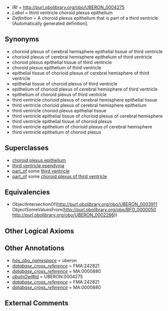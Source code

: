  * *IRI* = http://purl.obolibrary.org/obo/UBERON_0004275
 * *Label* = third ventricle choroid plexus epithelium
 * *Definition* = A choroid plexus epithelium that is part of a third ventricle [Automatically generated definition].

## Synonyms

 * chorioid plexus of cerebral hemisphere epithelial tissue of third ventricle
 * chorioid plexus of cerebral hemisphere epithelium of third ventricle
 * choroid plexus epithelial tissue of third ventricle
 * choroid plexus epithelium of third ventricle
 * epithelial tissue of chorioid plexus of cerebral hemisphere of third ventricle
 * epithelial tissue of choroid plexus of third ventricle
 * epithelium of chorioid plexus of cerebral hemisphere of third ventricle
 * epithelium of choroid plexus of third ventricle
 * third ventricle chorioid plexus of cerebral hemisphere epithelial tissue
 * third ventricle chorioid plexus of cerebral hemisphere epithelium
 * third ventricle choroid plexus epithelial tissue
 * third ventricle epithelial tissue of chorioid plexus of cerebral hemisphere
 * third ventricle epithelial tissue of choroid plexus
 * third ventricle epithelium of chorioid plexus of cerebral hemisphere
 * third ventricle epithelium of choroid plexus

## Superclasses

 * [choroid plexus epithelium](../../UBERON/11/UBERON_0003911.md)
 * [third ventricle ependyma](../../UBERON/42/UBERON_0004642.md)
 * [part_of](../../BFO/50/BFO_0000050.md) some [third ventricle](../../UBERON/86/UBERON_0002286.md)
 * [part_of](../../BFO/50/BFO_0000050.md) some [choroid plexus of third ventricle](../../UBERON/88/UBERON_0002288.md)

## Equivalencies

 * ObjectIntersectionOf(<http://purl.obolibrary.org/obo/UBERON_0003911> ObjectSomeValuesFrom(<http://purl.obolibrary.org/obo/BFO_0000050> <http://purl.obolibrary.org/obo/UBERON_0002286>))

## Other Logical Axioms


## Other Annotations

 * *[has_obo_namespace](../../ce/oboInOwl#hasOBONamespace.md)* = uberon
 * *[database_cross_reference](../../ef/oboInOwl#hasDbXref.md)* = FMA:242821
 * *[database_cross_reference](../../ef/oboInOwl#hasDbXref.md)* = MA:0000880
 * *[oboInOwl#id](../../id/oboInOwl#id.md)* = UBERON:0004275
 * *[database_cross_reference](../../ef/oboInOwl#hasDbXref.md)* = FMA:242821
 * *[database_cross_reference](../../ef/oboInOwl#hasDbXref.md)* = MA:0000880

## External Comments

